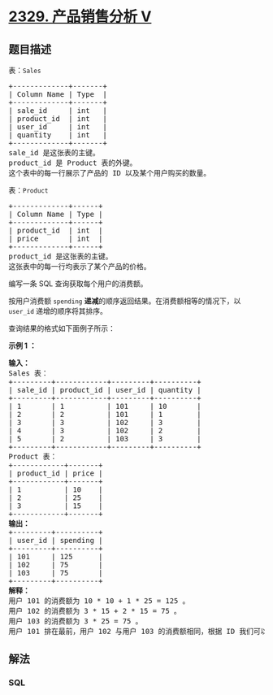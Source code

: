 # [2329. 产品销售分析 Ⅴ](https://leetcode.cn/problems/product-sales-analysis-v)

## 题目描述

<p>表：<code>Sales</code></p>

<pre>
+-------------+-------+
| Column Name | Type  |
+-------------+-------+
| sale_id     | int   |
| product_id  | int   |
| user_id     | int   |
| quantity    | int   |
+-------------+-------+
sale_id 是这张表的主键。
product_id 是 Product 表的外键。
这个表中的每一行展示了产品的 ID 以及某个用户购买的数量。 
</pre>

<p>表：<code>Product</code></p>

<pre>
+-------------+------+
| Column Name | Type |
+-------------+------+
| product_id  | int  |
| price       | int  |
+-------------+------+
product_id 是这张表的主键。
这张表中的每一行均表示了某个产品的价格。
</pre>

<p>编写一条 SQL 查询获取每个用户的消费额。</p>

<p>按用户消费额 <code>spending</code> <strong>递减</strong>的顺序返回结果。在消费额相等的情况下，以 <code>user_id</code> 递增的顺序将其排序。</p>

<p>查询结果的格式如下面例子所示：</p>

<p><strong>示例 1 ：</strong></p>

<pre>
<strong>输入：</strong>
Sales 表：
+---------+------------+---------+----------+
| sale_id | product_id | user_id | quantity |
+---------+------------+---------+----------+
| 1       | 1          | 101     | 10       |
| 2       | 2          | 101     | 1        |
| 3       | 3          | 102     | 3        |
| 4       | 3          | 102     | 2        |
| 5       | 2          | 103     | 3        |
+---------+------------+---------+----------+
Product 表：
+------------+-------+
| product_id | price |
+------------+-------+
| 1          | 10    |
| 2          | 25    |
| 3          | 15    |
+------------+-------+
<strong>输出：</strong>
+---------+----------+
| user_id | spending |
+---------+----------+
| 101     | 125      |
| 102     | 75       |
| 103     | 75       |
+---------+----------+
<strong>解释：</strong>
用户 101 的消费额为 10 * 10 + 1 * 25 = 125 。
用户 102 的消费额为 3 * 15 + 2 * 15 = 75 。
用户 103 的消费额为 3 * 25 = 75 。
用户 101 排在最前，用户 102 与用户 103 的消费额相同，根据 ID 我们可以进一步确认排名，所以用户 102 排在 103 前面。
</pre>

## 解法

### **SQL**

```sql

```
